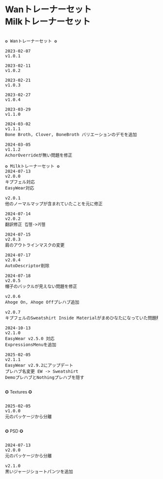 # Wanトレーナーセット <BR>Milkトレーナーセット

<pre>

✪ Wanトレーナーセット ✪

2023-02-07
v1.0.1

2023-02-11
v1.0.2

2023-02-21
v1.0.3

2023-02-27
v1.0.4

2023-03-29
v1.1.0

2024-03-02
v1.1.1
Bone Broth, Clover, BoneBroth バリエーションのデモを追加

2024-03-05
v1.1.2
AchorOverrideが無い問題を修正

✪ Milkトレーナーセット ✪
2024-07-13
v2.0.0
キプフェル対応
EasyWear対応

v2.0.1
他のノーマルマップが含まれていたことを元に修正

2024-07-14
v2.0.2
翻訳修正 킵펠->키펠

2024-07-15
v2.0.3
肩のアウトラインマスクの変更

2024-07-17
v2.0.4
AutoDescriptor削除

2024-07-18
v2.0.5
帽子のバックルが見えない問題を修正

v2.0.6
Ahoge On, Ahoge Offプレハブ追加

v2.0.7
キプフェルのSweatshirt Inside Materialがまめひなたになっていた問題解決

2024-10-13
v2.1.0
EasyWear v2.5.0 対応
ExpressionsMenuを追加

2025-02-05
v2.1.1
EasyWear v2.9.2にアップデート
プレハブ名変更 EW -> Sweatshirt
DemoプレハブとNothingプレハブを隠す

</pre>


✪ Textures ✪
<pre>

2025-02-05
v1.0.0
元のパッケージから分離

</pre>

✪ PSD ✪
<pre>

2024-07-13
v2.0.0
元のパッケージから分離

v2.1.0
黒いジャージショートパンツを追加
</pre>
